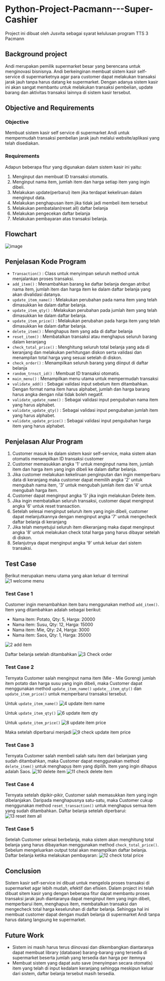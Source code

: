 # Python-Project-Pacmann---Super-Cashier
Project ini dibuat oleh Jusvita sebagai syarat kelulusan program TTS 3 Pacmann

## Background project
Andi merupakan pemilik supermarket besar yang berencana untuk menginovasi bisnisnya. Andi berkeinginan membuat sistem kasir self-service di supermarketnya agar para customer dapat melakukan transaksi jarak jauh tanpa harus datang ke supermarket. Dengan adanya sistem kasir ini akan sangat membantu untuk melakukan transaksi pembelian, update barang dan aktivitas transaksi lainnya di sistem kasir tersebut.

## Objective and Requirements
### Objective
Membuat sistem kasir self service di supermarket Andi untuk mempermudah transaksi pembelian jarak jauh melalui website/aplikasi yang telah disediakan.

### Requirements
Adapun beberapa fitur yang digunakan dalam sistem kasir ini yaitu:
1. Menginput dan membuat ID transaksi otomatis.
2. Menginput nama item, jumlah item dan harga setiap item yang ingin dibeli.
3. Melakukan update(perbarui) item jika terdapat kekeliruan dalam menginput data.
4. Melakukan penghapusan item jika tidak jadi membeli item tersebut
5. Melakukan pembatalan(reset all) daftar belanja
6. Melakukan pengecekan daftar belanja
7. Melakukan pembayaran atas transaksi belanja.

## Flowchart

![image](https://user-images.githubusercontent.com/131349719/235947274-3e83a147-4792-4bf0-937a-35d8654ad375.png)

## Penjelasan Kode Program
* `Transaction()` : Class untuk menyimpan seluruh method untuk menjalankan proses transaksi.
* `add_item()` : Menambahkan barang ke daftar belanja dengan atribut nama item, jumlah item dan harga item ke dalam daftar belanja yang akan divalidasi datanya.
* `update_item_name()` : Melakukan perubahan pada nama item yang telah dimasukkan ke dalam daftar belanja.
* `update_item_qty()` : Melakukan perubahan pada jumlah item yang telah dimasukkan ke dalam daftar belanja.
* `update_item_price()` : Melakukan perubahan pada harga item yang telah dimasukkan ke dalam daftar belanja.
* `delete_item()` : Menghapus item yang ada di daftar belanja
* `reset_item()` : Membatalkan transaksi atau menghapus seluruh barang dalam keranjang
* `check_total_price()` : Menghitung seluruh total belanja yang ada di keranjang dan melakukan perhitungan diskon serta validasi dan menampilan total harga yang sesuai setelah di diskon.
* `check_order()` : Menampilkan seluruh barang yang diinput di daftar belanja
* `random_trnsct_id()` : Membuat ID transaksi otomatis.
* `main_menu()` : Menampilkan menu utama untuk mempermudah transaksi
* `validate_add()` : Sebagai validasi input sebelum item ditambahkan. Dengan format nama item harus alphabet, jumlah dan harga barang harus angka dengan nilai tidak boleh negatif.
* `validate_update_name()` : Sebagai validasi input pengubahan nama item yang harus alphabet.
* `validate_update_qty()` : Sebagai validasi input pengubahan jumlah item yang harus alphabet.
* `validate_update_price()` : Sebagai validasi input pengubahan harga item yang harus alphabet.

## Penjelasan Alur Program
1. Customer masuk ke dalam sistem kasir self-service, maka sistem akan otomatis menampilkan ID transaksi customer
2. Customer memasukkan angka '1' untuk menginput nama item, jumlah item dan harga item yang ingin dibeli ke dalam daftar belanja.
3. Jika customer melakukan kekeliruan penginputan dan ingin memperbaru data di keranjang maka customer dapat memilih angka '2' untuk mengubah nama item, '3' untuk mengubah jumlah item dan '4' untuk mengubah harga item.
4. Customer dapat menginput angka '5' jika ingin melakukan Delete item.
5. Jika ingin membatalkan seluruh transaksi, customer dapat menginput angka '6' untuk reset transaction.
6. Setelah selesai menginput seluruh item yang ingin dibeli, customer dapat melanjutkannya dengan menginput angka '7' untuk mengecheck daftar belanja di keranjang 
7. Jika telah menyetujui seluruh item dikeranjang maka dapat menginput angka '8' untuk melakukan check total harga yang harus dibayar setelah di diskon.
8. Selanjutnya dapat menginput angka '9' untuk keluar dari sistem transaksi.
## Test Case
Berikut merupakan menu utama yang akan keluar di terminal
![1 welcome menu](https://user-images.githubusercontent.com/131349719/236109727-fd8b9dfe-a0e9-4097-b2e3-905b561bf78e.png)

### Test Case 1

Customer ingin menambahkan item baru menggunakan method `add_item()`. Item yang ditambahkan adalah sebagai berikut:
* Nama item: Potato, Qty: 5, Harga: 20000
* Nama item: Susu, Qty: 12, Harga: 15000
* Nama item: Mie, Qty: 24, Harga: 3000
* Nama item: Saos, Qty: 1, Harga: 35000

![2 add item](https://user-images.githubusercontent.com/131349719/236110196-88a3f3ba-2172-4bd7-8aee-1ea0d9ab0d23.png)

Daftar belanja setelah ditambahkan
![3 Check order](https://user-images.githubusercontent.com/131349719/236110215-573f835c-ed98-4d1e-bb41-d3d2f37c0ee5.png)

### Test Case 2

Ternyata Customer salah menginput nama item (Mie - Mie Goreng) jumlah item  potato dan harga susu yang ingin dibeli, maka Customer dapat menggunakan method `update_item_name()` `update__item_qty()` dan `update_item_price()` untuk memperbarui transaksi tersebut.

Untuk `update_item_name()`
![4 update item name](https://user-images.githubusercontent.com/131349719/236111456-667cd696-695d-497f-b345-be7c30342954.png)

Untuk `update_item_qty()`
![6 update item qty](https://user-images.githubusercontent.com/131349719/236111502-f447ccd6-b10a-4cc1-892f-7ada9e26b35a.png)

Untuk `update_item_price()`
![8 update item price](https://user-images.githubusercontent.com/131349719/236111567-4ff8fa47-a2a4-4c4d-870c-05322de42e6f.png)

Maka setelah diperbarui menjadi
![9 check update item price](https://user-images.githubusercontent.com/131349719/236111612-ec068c02-1797-4fc0-98c3-f481f12dfa7f.png)

### Test Case 3

Ternyata Customer salah membeli salah satu item dari belanjaan yang sudah ditambahkan, maka Customer dapat menggunakan method `delete_item()` untuk menghapus item yang dipilih. Item yang ingin dihapus adalah Saos.
![10 delete item](https://user-images.githubusercontent.com/131349719/236111808-c1f98169-fe24-418a-807d-95e54bc1e92a.png)
![11 check delete item](https://user-images.githubusercontent.com/131349719/236111830-f1fcb792-ff67-4695-89ba-8cc788ced582.png)

### Test Case 4

Ternyata setelah dipikir-pikir, Customer salah memasukkan item yang ingin dibelanjakan. Daripada menghapusnya satu-satu, maka Customer cukup menggunakan method `reset_transaction()` untuk menghapus semua item yang sudah ditambahkan. Daftar belanja setelah diperbarui:
![13 reset item all](https://user-images.githubusercontent.com/131349719/236111921-231becae-6fda-47f2-ac31-5ead119388de.png)

### Test Case 5

Setelah Customer selesai berbelanja, maka sistem akan menghitung total belanja yang harus dibayarkan menggunakan method `check_total_price()`. Sebelum mengeluarkan output total akan menampilkan daftar belanja. Daftar belanja ketika melakukan pembayaran:
![12 check total price](https://user-images.githubusercontent.com/131349719/236112022-75cb21a3-c447-453e-9d37-617235a06c5a.png)

## Conclusion
Sistem kasir self-service ini dibuat untuk mengelola proses transaksi di supermarket agar lebih mudah, efektif dan efisien. Dalam project ini telah dibuat sitem kasir yang dengan beberapa fitur dapat membantu proses transaksi jarak jauh diantaranya dapat menginput item yang ingin dibeli, memperbarui item, menghapus item, membatalkan transaksi dan mengecheck total harga keseluruhan di daftar belanja. Sehingga hal ini membuat customer dapat dengan mudah belanja di supermarket Andi tanpa harus datang langsung ke supermarket.

## Future Work
* Sistem ini masih harus terus diinovasi dan dikembangkan diantaranya dapat membuat library (database) barang-barang yang tersedia di supermarket beserta jumlah yang
tersedia dan harga per itemnya
* Membuat sistem yang dapat auto save (menyimpan secara otomatis) item yang telah di input kedalam keranjang sehingga meskipun keluar dari sistem, daftar belanja tersebut masih tersedia.  
